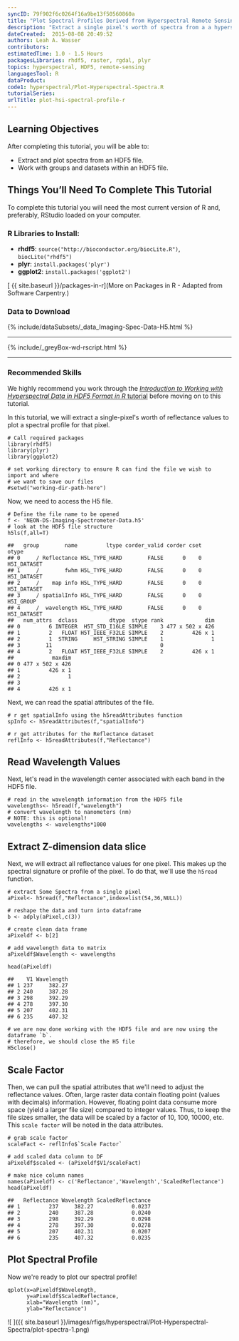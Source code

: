 ```yaml
---
syncID: 79f902f6c0264f16a9be13f50560860a
title: "Plot Spectral Profiles Derived from Hyperspectral Remote Sensing Data in HDF5 Format in R"
description: "Extract a single pixel's worth of spectra from a a hyperspectral dataset stored in HDF5 format in R. Visualize the spectral profile." 
dateCreated:  2015-08-08 20:49:52
authors: Leah A. Wasser
contributors:
estimatedTime: 1.0 - 1.5 Hours
packagesLibraries: rhdf5, raster, rgdal, plyr
topics: hyperspectral, HDF5, remote-sensing 
languagesTool: R
dataProduct:
code1: hyperspectral/Plot-Hyperspectral-Spectra.R
tutorialSeries:
urlTitle: plot-hsi-spectral-profile-r
---
```


<div id="ds-objectives" markdown="1">

## Learning Objectives
After completing this tutorial, you will be able to:

* Extract and plot spectra from an HDF5 file.
* Work with groups and datasets within an HDF5 file.


## Things You’ll Need To Complete This Tutorial
To complete this tutorial you will need the most current version of R and, 
preferably, RStudio loaded on your computer.

### R Libraries to Install:

* **rhdf5**: `source("http://bioconductor.org/biocLite.R")`, `biocLite("rhdf5")`
* **plyr**: `install.packages('plyr')`
* **ggplot2**: `install.packages('ggplot2')`

[ {{ site.baseurl }}/packages-in-r](More on Packages in R - Adapted from Software Carpentry.)

### Data to Download
{% include/dataSubsets/_data_Imaging-Spec-Data-H5.html %}

***
{% include/_greyBox-wd-rscript.html %}
***
### Recommended Skills

We highly recommend you work through the 
<a href="{{ site.baseurl }}/HDF5/Imaging-Spectroscopy-HDF5-In-R/" target="_blank"> *Introduction to Working with Hyperspectral Data in HDF5 Format in R* tutorial</a>
before moving on to this tutorial.

</div> 


In this tutorial, we will extract a single-pixel's worth of reflectance values to
plot a spectral profile for that pixel.


    # Call required packages
    library(rhdf5)
    library(plyr)
    library(ggplot2)
    
    # set working directory to ensure R can find the file we wish to import and where
    # we want to save our files
    #setwd("working-dir-path-here")

Now, we need to access the H5 file.


    # Define the file name to be opened
    f <- 'NEON-DS-Imaging-Spectrometer-Data.h5'
    # look at the HDF5 file structure 
    h5ls(f,all=T) 

    ##   group        name         ltype corder_valid corder cset       otype
    ## 0     / Reflectance H5L_TYPE_HARD        FALSE      0    0 H5I_DATASET
    ## 1     /        fwhm H5L_TYPE_HARD        FALSE      0    0 H5I_DATASET
    ## 2     /    map info H5L_TYPE_HARD        FALSE      0    0 H5I_DATASET
    ## 3     / spatialInfo H5L_TYPE_HARD        FALSE      0    0   H5I_GROUP
    ## 4     /  wavelength H5L_TYPE_HARD        FALSE      0    0 H5I_DATASET
    ##   num_attrs  dclass          dtype  stype rank             dim
    ## 0         6 INTEGER  H5T_STD_I16LE SIMPLE    3 477 x 502 x 426
    ## 1         2   FLOAT H5T_IEEE_F32LE SIMPLE    2         426 x 1
    ## 2         1  STRING     HST_STRING SIMPLE    1               1
    ## 3        11                                  0                
    ## 4         2   FLOAT H5T_IEEE_F32LE SIMPLE    2         426 x 1
    ##            maxdim
    ## 0 477 x 502 x 426
    ## 1         426 x 1
    ## 2               1
    ## 3                
    ## 4         426 x 1

Next, we can read the spatial attributes of the file.


    # r get spatialInfo using the h5readAttributes function 
    spInfo <- h5readAttributes(f,"spatialInfo")
    
    # r get attributes for the Reflectance dataset
    reflInfo <- h5readAttributes(f,"Reflectance")

## Read Wavelength Values

Next, let's read in the wavelength center associated with each band in the HDF5 
file. 


    # read in the wavelength information from the HDF5 file
    wavelengths<- h5read(f,"wavelength")
    # convert wavelength to nanometers (nm)
    # NOTE: this is optional!
    wavelengths <- wavelengths*1000


## Extract Z-dimension data slice

Next, we will extract all reflectance values for one pixel. This makes up the 
spectral signature or profile of the pixel. To do that, we'll use the `h5read` 
function.


    # extract Some Spectra from a single pixel
    aPixel<- h5read(f,"Reflectance",index=list(54,36,NULL))
    
    # reshape the data and turn into dataframe
    b <- adply(aPixel,c(3))
    
    # create clean data frame
    aPixeldf <- b[2]
    
    # add wavelength data to matrix
    aPixeldf$Wavelength <- wavelengths
    
    head(aPixeldf)

    ##    V1 Wavelength
    ## 1 237     382.27
    ## 2 240     387.28
    ## 3 298     392.29
    ## 4 278     397.30
    ## 5 207     402.31
    ## 6 235     407.32

    # we are now done working with the HDF5 file and are now using the dataframe `b`. 
    # therefore, we should close the H5 file
    H5close()

## Scale Factor

Then, we can pull the spatial attributes that we'll need to adjust the reflectance 
values. Often, large raster data contain floating point (values with decimals) information.
However, floating point data consume more space (yield a larger file size) compared
to integer values. Thus, to keep the file sizes smaller, the data will be scaled
by a factor of 10, 100, 10000, etc. This `scale factor` will be noted in the data attributes.


    # grab scale factor
    scaleFact <- reflInfo$`Scale Factor`
    
    # add scaled data column to DF
    aPixeldf$scaled <- (aPixeldf$V1/scaleFact)
    
    # make nice column names
    names(aPixeldf) <- c('Reflectance','Wavelength','ScaledReflectance')
    head(aPixeldf)

    ##   Reflectance Wavelength ScaledReflectance
    ## 1         237     382.27            0.0237
    ## 2         240     387.28            0.0240
    ## 3         298     392.29            0.0298
    ## 4         278     397.30            0.0278
    ## 5         207     402.31            0.0207
    ## 6         235     407.32            0.0235

## Plot Spectral Profile

Now we're ready to plot our spectral profile!


    qplot(x=aPixeldf$Wavelength, 
          y=aPixeldf$ScaledReflectance,
          xlab="Wavelength (nm)",
          ylab="Reflectance")

![ ]({{ site.baseurl }}/images/rfigs/hyperspectral/Plot-Hyperspectral-Spectra/plot-spectra-1.png)

